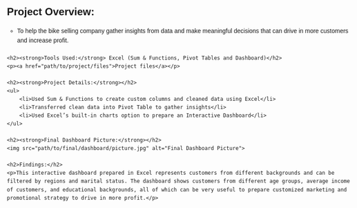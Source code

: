<!DOCTYPE html>
<html lang="en">
<head>
    <meta charset="UTF-8">
    <meta name="viewport" content="width=device-width, initial-scale=1.0">
    <title>Project Overview: Bike Selling Company</title>
    <style>
        body {
            font-family: Arial, sans-serif;
            line-height: 1.6;
            max-width: 800px;
            margin: 20px auto;
            padding: 0 20px;
        }
        h2 {
            font-size: 24px;
            margin-bottom: 10px;
        }
        ul {
            list-style-type: circle;
            margin-bottom: 20px;
        }
        img {
            max-width: 100%;
            height: auto;
            margin-top: 20px;
        }
    </style>
</head>
<body>
    <h2><strong>Project Overview:</strong></h2>
    <ul>
        <li>To help the bike selling company gather insights from data and make meaningful decisions that can drive in more customers and increase profit.</li>
    </ul>

    <h2><strong>Tools Used:</strong> Excel (Sum & Functions, Pivot Tables and Dashboard)</h2>
    <p><a href="path/to/project/files">Project files</a></p>

    <h2><strong>Project Details:</strong></h2>
    <ul>
        <li>Used Sum & Functions to create custom columns and cleaned data using Excel</li>
        <li>Transferred clean data into Pivot Table to gather insights</li>
        <li>Used Excel’s built-in charts option to prepare an Interactive Dashboard</li>
    </ul>

    <h2><strong>Final Dashboard Picture:</strong></h2>
    <img src="path/to/final/dashboard/picture.jpg" alt="Final Dashboard Picture">

    <h2>Findings:</h2>
    <p>This interactive dashboard prepared in Excel represents customers from different backgrounds and can be filtered by regions and marital status. The dashboard shows customers from different age groups, average income of customers, and educational backgrounds, all of which can be very useful to prepare customized marketing and promotional strategy to drive in more profit.</p>
</body>
</html>


